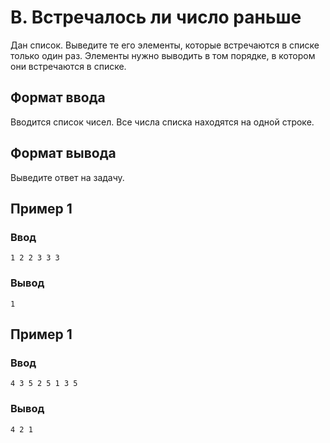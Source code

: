# B. Встречалось ли число раньше

Дан список. Выведите те его элементы, которые встречаются в списке только один раз. Элементы нужно выводить в том
порядке, в котором они встречаются в списке.

## Формат ввода

Вводится список чисел. Все числа списка находятся на одной строке.

## Формат вывода

Выведите ответ на задачу.

## Пример 1

### Ввод

    1 2 2 3 3 3

### Вывод

    1 

## Пример 1

### Ввод

    4 3 5 2 5 1 3 5

### Вывод

    4 2 1 


